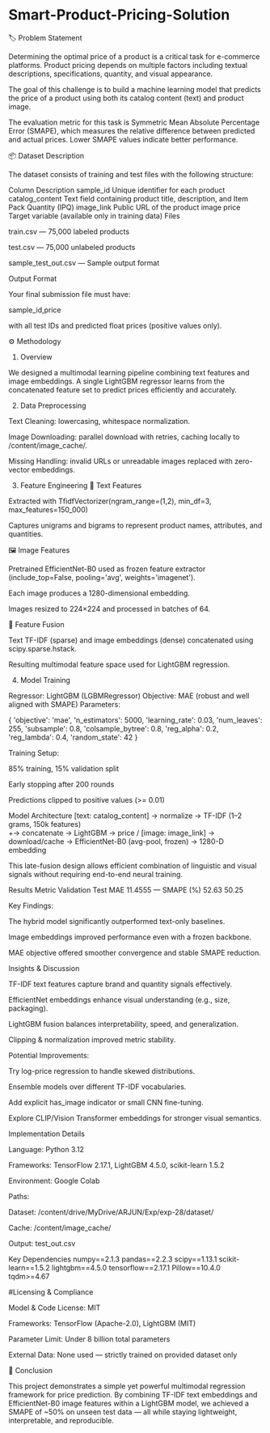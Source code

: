 # Smart-Product-Pricing-Solution

🏷️ Problem Statement

Determining the optimal price of a product is a critical task for e-commerce platforms. Product pricing depends on multiple factors including textual descriptions, specifications, quantity, and visual appearance.

The goal of this challenge is to build a machine learning model that predicts the price of a product using both its catalog content (text) and product image.

The evaluation metric for this task is Symmetric Mean Absolute Percentage Error (SMAPE), which measures the relative difference between predicted and actual prices. Lower SMAPE values indicate better performance.

📦 Dataset Description

The dataset consists of training and test files with the following structure:

Column	Description
sample_id	Unique identifier for each product
catalog_content	Text field containing product title, description, and Item Pack Quantity (IPQ)
image_link	Public URL of the product image
price	Target variable (available only in training data)
Files

train.csv — 75,000 labeled products

test.csv — 75,000 unlabeled products

sample_test_out.csv — Sample output format

Output Format

Your final submission file must have:

sample_id,price


with all test IDs and predicted float prices (positive values only).

⚙️ Methodology
1. Overview

We designed a multimodal learning pipeline combining text features and image embeddings.
A single LightGBM regressor learns from the concatenated feature set to predict prices efficiently and accurately.

2. Data Preprocessing

Text Cleaning: lowercasing, whitespace normalization.

Image Downloading: parallel download with retries, caching locally to /content/image_cache/.

Missing Handling: invalid URLs or unreadable images replaced with zero-vector embeddings.

3. Feature Engineering
📝 Text Features

Extracted with TfidfVectorizer(ngram_range=(1,2), min_df=3, max_features=150_000)

Captures unigrams and bigrams to represent product names, attributes, and quantities.

🖼️ Image Features

Pretrained EfficientNet-B0 used as frozen feature extractor (include_top=False, pooling='avg', weights='imagenet').

Each image produces a 1280-dimensional embedding.

Images resized to 224×224 and processed in batches of 64.

🔗 Feature Fusion

Text TF-IDF (sparse) and image embeddings (dense) concatenated using scipy.sparse.hstack.

Resulting multimodal feature space used for LightGBM regression.

4. Model Training

Regressor: LightGBM (LGBMRegressor)
Objective: MAE (robust and well aligned with SMAPE)
Parameters:

{
  'objective': 'mae',
  'n_estimators': 5000,
  'learning_rate': 0.03,
  'num_leaves': 255,
  'subsample': 0.8,
  'colsample_bytree': 0.8,
  'reg_alpha': 0.2,
  'reg_lambda': 0.4,
  'random_state': 42
}


Training Setup:

85% training, 15% validation split

Early stopping after 200 rounds

Predictions clipped to positive values (>= 0.01)

Model Architecture
[text: catalog_content] → normalize → TF-IDF (1–2 grams, 150k features)
                                               \
                                                +→ concatenate → LightGBM → price
                                               /
[image: image_link] → download/cache → EfficientNet-B0 (avg-pool, frozen) → 1280-D embedding


This late-fusion design allows efficient combination of linguistic and visual signals without requiring end-to-end neural training.

Results
Metric	Validation	Test
MAE	11.4555	—
SMAPE (%)	52.63	50.25

Key Findings:

The hybrid model significantly outperformed text-only baselines.

Image embeddings improved performance even with a frozen backbone.

MAE objective offered smoother convergence and stable SMAPE reduction.

Insights & Discussion

TF-IDF text features capture brand and quantity signals effectively.

EfficientNet embeddings enhance visual understanding (e.g., size, packaging).

LightGBM fusion balances interpretability, speed, and generalization.

Clipping & normalization improved metric stability.

Potential Improvements:

Try log-price regression to handle skewed distributions.

Ensemble models over different TF-IDF vocabularies.

Add explicit has_image indicator or small CNN fine-tuning.

Explore CLIP/Vision Transformer embeddings for stronger visual semantics.

Implementation Details

Language: Python 3.12

Frameworks: TensorFlow 2.17.1, LightGBM 4.5.0, scikit-learn 1.5.2

Environment: Google Colab

Paths:

Dataset: /content/drive/MyDrive/ARJUN/Exp/exp-28/dataset/

Cache: /content/image_cache/

Output: test_out.csv

Key Dependencies
numpy==2.1.3
pandas==2.2.3
scipy==1.13.1
scikit-learn==1.5.2
lightgbm==4.5.0
tensorflow==2.17.1
Pillow==10.4.0
tqdm>=4.67

#Licensing & Compliance

Model & Code License: MIT

Frameworks: TensorFlow (Apache-2.0), LightGBM (MIT)

Parameter Limit: Under 8 billion total parameters

External Data: None used — strictly trained on provided dataset only

🏁 Conclusion

This project demonstrates a simple yet powerful multimodal regression framework for price prediction.
By combining TF-IDF text embeddings and EfficientNet-B0 image features within a LightGBM model, we achieved a SMAPE of ~50% on unseen test data — all while staying lightweight, interpretable, and reproducible.
